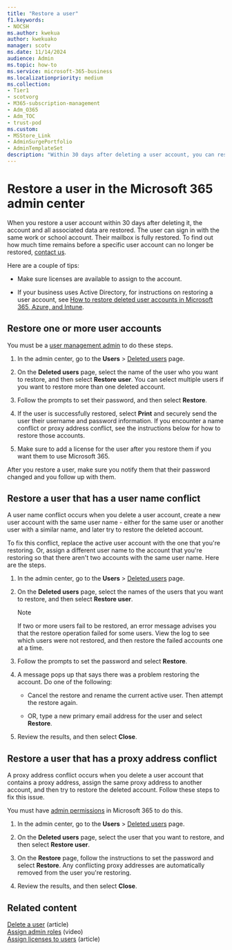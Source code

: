 ```yaml
---
title: "Restore a user"
f1.keywords:
- NOCSH
ms.author: kwekua
author: kwekuako
manager: scotv
ms.date: 11/14/2024
audience: Admin
ms.topic: how-to
ms.service: microsoft-365-business
ms.localizationpriority: medium
ms.collection: 
- Tier1
- scotvorg
- M365-subscription-management
- Adm_O365
- Adm_TOC
- trust-pod
ms.custom:
- MSStore_Link
- AdminSurgePortfolio
- AdminTemplateSet
description: "Within 30 days after deleting a user account, you can restore the account and all data, and the user can sign in with the same account."
---
```


# Restore a user in the Microsoft 365 admin center

When you restore a user account within 30 days after deleting it, the account and all associated data are restored. The user can sign in with the same work or school account. Their mailbox is fully restored. To find out how much time remains before a specific user account can no longer be restored, [contact us](../../business-video/get-help-support.md).
  
Here are a couple of tips:
  
- Make sure licenses are available to assign to the account.

- If your business uses Active Directory, for instructions on restoring a user account, see [How to restore deleted user accounts in Microsoft 365, Azure, and Intune](/microsoft-365/troubleshoot/active-directory/restore-deleted-user-accounts).

## Restore one or more user accounts

You must be a [user management admin](about-admin-roles.md) to do these steps.

1. In the admin center, go to the **Users** \> <a href="https://go.microsoft.com/fwlink/p/?linkid=2071581" target="_blank">Deleted users</a> page.

2. On the **Deleted users** page, select the name of the user who you want to restore, and then select **Restore user**. You can select multiple users if you want to restore more than one deleted account.

3. Follow the prompts to set their password, and then select **Restore**.

4. If the user is successfully restored, select **Print** and securely send the user their username and password information. If you encounter a name conflict or proxy address conflict, see the instructions below for how to restore those accounts.

5. Make sure to add a license for the user after you restore them if you want them to use Microsoft 365.

After you restore a user, make sure you notify them that their password changed and you follow up with them.
  
## Restore a user that has a user name conflict

A user name conflict occurs when you delete a user account, create a new user account with the same user name - either for the same user or another user with a similar name, and later try to restore the deleted account.
  
To fix this conflict, replace the active user account with the one that you're restoring. Or, assign a different user name to the account that you're restoring so that there aren't two accounts with the same user name. Here are the steps.

1. In the admin center, go to the **Users** \> <a href="https://go.microsoft.com/fwlink/p/?linkid=2071581" target="_blank">Deleted users</a> page.
  
2. On the **Deleted users** page, select the names of the users that you want to restore, and then select **Restore user**.

    > [!NOTE]
    > If two or more users fail to be restored, an error message advises you that the restore operation failed for some users. View the log to see which users were not restored, and then restore the failed accounts one at a time.
  
3. Follow the prompts to set the password and select **Restore**.

4. A message pops up that says there was a problem restoring the account. Do one of the following:

     - Cancel the restore and rename the current active user. Then attempt the restore again.

     - OR, type a new primary email address for the user and select **Restore**.

5. Review the results, and then select **Close**.

## Restore a user that has a proxy address conflict

A proxy address conflict occurs when you delete a user account that contains a proxy address, assign the same proxy address to another account, and then try to restore the deleted account. Follow these steps to fix this issue.
  
You must have [admin permissions](about-admin-roles.md) in Microsoft 365 to do this.

1. In the admin center, go to the **Users** \> <a href="https://go.microsoft.com/fwlink/p/?linkid=2071581" target="_blank">Deleted users</a> page.

2. On the **Deleted users** page, select the user that you want to restore, and then select **Restore user**.

3. On the **Restore** page, follow the instructions to set the password and select **Restore**. Any conflicting proxy addresses are automatically removed from the user you're restoring.

4. Review the results, and then select **Close**.

## Related content

[Delete a user](delete-a-user.md) (article)\
[Assign admin roles](assign-admin-roles.md) (video)\
[Assign licenses to users](../manage/assign-licenses-to-users.md) (article)
